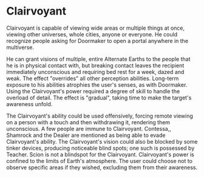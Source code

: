 # Clairvoyant
Clairvoyant is capable of viewing wide areas or multiple things at once, viewing other universes, whole cities, anyone or everyone. He could recognize people asking for Doormaker to open a portal anywhere in the multiverse.

He can grant visions of multiple, entire Alternate Earths to the people that he is in physical contact with, but breaking contact leaves the recipient immediately unconscious and requiring bed rest for a week, dazed and weak. The effect "overrides" all other perception abilities. Long-term exposure to his abilities atrophies the user's senses, as with Doormaker. Using the Clairvoyant's power required a degree of skill to handle the overload of detail. The effect is "gradual", taking time to make the target's awareness unfold.

The Clairvoyant's ability could be used offensively, forcing remote viewing on a person with a touch and then withdrawing it, rendering them unconscious.
A few people are immune to Clairvoyant. Contessa,, Shamrock and the Dealer are mentioned as being able to evade Clairvoyant's ability. The Clairvoyant's vision could also be blocked by some tinker devices, producing noticeable blind spots; one such is possessed by Teacher. Scion is not a blindspot for the Clairvoyant. Clairvoyant's power is confined to the limits of Earth's atmosphere. The user could choose not to observe specific areas if they wished, excluding them from their awareness.
